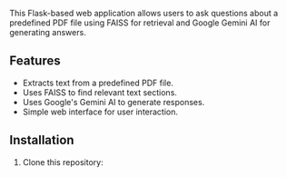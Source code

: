This Flask-based web application allows users to ask questions about a predefined PDF file using FAISS for retrieval and Google Gemini AI for generating answers.

## Features
- Extracts text from a predefined PDF file.
- Uses FAISS to find relevant text sections.
- Uses Google's Gemini AI to generate responses.
- Simple web interface for user interaction.

## Installation

1. Clone this repository:

